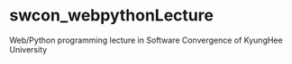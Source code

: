# swcon_webpythonLecture
Web/Python programming lecture in Software Convergence of KyungHee University
